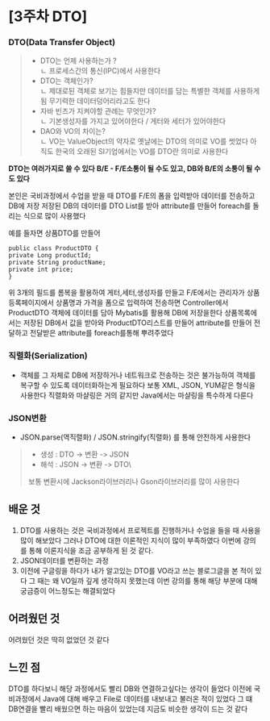 # \[3주차 DTO]

### DTO(Data Transfer Object)

> * DTO는 언제 사용하는가 ?\
>   ㄴ 프로세스간의 통신(IPC)에서 사용한다
> * DTO는 객체인가?\
>   ㄴ 제대로된 객체로 보기는 힘들지만 데이터를 담는 특별한 객체를 사용하게됨 무기력한 데이터덩어리라고도 한다
> * 자바 빈즈가 지켜야할 관례는 무엇인가?\
>   ㄴ 기본생성자를 가지고 있어야한다 / 게터와 세터가 있어야한다
> * DAO와 VO의 차이는?\
>   ㄴ VO는 ValueObject의 약자로 옛날에는 DTO의 의미로 VO를 썻었다 아직도 한국의 오래된 SI기업에서는 VO를 DTO란 의미로 사용한다

**DTO는 여러가지로 쓸 수 있다** **B/E - F/E소통이 될 수도 있고, DB와 B/E의 소통이 될 수도 있다**

본인은 국비과정에서 수업을 받을 때 DTO를 F/E의 폼을 입력받아 데이터를 전송하고 DB에 저장 저장된 DB의 데이터를 DTO List를 받아 attribute를 만들어 foreach를 돌리는 식으로 많이 사용했다

예를 들자면 상품DTO를 만들어

```
public class ProductDTO {
private Long productId;
private String productName;
private int price;
}
```

위 3개의 필드를 롬복을 활용하여 게터,세터,생성자를 만들고 F/E에서는 관리자가 상품등록페이지에서 상품명과 가격을 폼으로 입력하여 전송하면 Controller에서 ProductDTO 객체에 데이터를 담아 Mybatis를 활용해 DB에 저장을한다 상품목록에서는 저장된 DB에서 값을 받아와 ProductDTO리스트를 만들어 attribute를 만들어 전달하고 전달받은 attribute를 foreach를통해 뿌려주었다

### 직렬화(Serialization)

* 객체를 그 자체로 DB에 저장하거나 네트워크로 전송하는 것은 불가능하여 객체를 복구할 수 있도록 데이터화하는게 필요하다 보통 XML, JSON, YUM같은 형식을 사용한다 직렬화와 마샬링은 거의 같지만 Java에서는 마샬링을 특수하게 다룬다

### JSON변환

* JSON.parse(역직렬화) / JSON.stringify(직렬화) 를 통해 안전하게 사용한다

> * 생성 : DTO -> 변환 -> JSON
> * 해석 : JSON -> 변환 -> DTO\
>
>
> 보통 변환시에 Jackson라이브러리나 Gson라이브러리를 많이 사용한다

## 배운 것

1. DTO를 사용하는 것은 국비과정에서 프로젝트를 진행하거나 수업을 들을 때 사용을 많이 해보았다 그러나 DTO에 대한 이론적인 지식이 많이 부족하였다 이번에 강의를 통해 이론지식을 조금 공부하게 된 것 같다.
2. JSON데이터를 변환하는 과정
3. 이전에 구글링을 하다가 내가 알고있는 DTO를 VO라고 쓰는 블로그글을 본 적이 있다 그 때는 왜 VO일까 깊게 생각하지 못했는데 이번 강의를 통해 해당 부분에 대해 궁금증이 어느정도는 해결되었다

## 어려웠던 것

어려웠던 것은 딱히 없었던 것 같다

## 느낀 점

DTO를 하다보니 해당 과정에서도 빨리 DB와 연결하고싶다는 생각이 들었다 이전에 국비과정에서 Java에 대해 배우고 File로 데이터를 내보내고 불러온 적이 있었다 그 떄 DB연결을 빨리 배웠으면 하는 마음이 있었는데 지금도 비슷한 생각이 드는 것 같다
